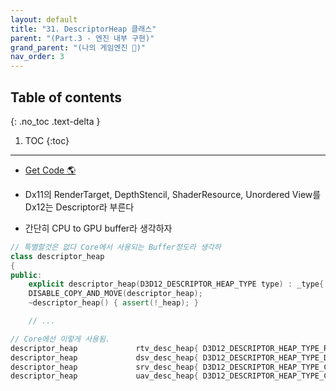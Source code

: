 ```yaml
---
layout: default
title: "31. DescriptorHeap 클래스"
parent: "(Part.3 - 엔진 내부 구현)"
grand_parent: "(나의 게임엔진 🎲)"
nav_order: 3
---
```


## Table of contents
{: .no_toc .text-delta }

1. TOC
{:toc}

---

* [Get Code 🌎](https://github.com/Arthur880708/ArthurDX12GameEngine/commit/f4f15fbda588dd4088479ed02ffdfbc336fe99f9)

* Dx11의 RenderTarget, DepthStencil, ShaderResource, Unordered View를 Dx12는 Descriptor라 부른다
* 간단히 CPU to GPU buffer라 생각하자

```cpp
// 특별할것은 없다 Core에서 사용되는 Buffer정도라 생각하
class descriptor_heap
{
public:
    explicit descriptor_heap(D3D12_DESCRIPTOR_HEAP_TYPE type) : _type{ type } {}
    DISABLE_COPY_AND_MOVE(descriptor_heap);
    ~descriptor_heap() { assert(!_heap); }

    // ...
```

```cpp
// Core에선 이렇게 사용됨.
descriptor_heap             rtv_desc_heap{ D3D12_DESCRIPTOR_HEAP_TYPE_RTV };
descriptor_heap             dsv_desc_heap{ D3D12_DESCRIPTOR_HEAP_TYPE_DSV };
descriptor_heap             srv_desc_heap{ D3D12_DESCRIPTOR_HEAP_TYPE_CBV_SRV_UAV };
descriptor_heap             uav_desc_heap{ D3D12_DESCRIPTOR_HEAP_TYPE_CBV_SRV_UAV };
```